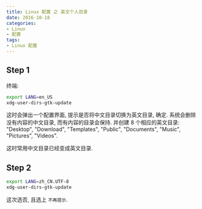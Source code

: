 ```yaml
---
title: Linux 配置 之 英文个人目录
date: 2016-10-18
categories:
- Linux
- 配置
tags:
- Linux 配置
---
```


## Step 1

终端:

```bash
export LANG=en_US
xdg-user-dirs-gtk-update
```

这时会弹出一个配置界面, 提示是否将中文目录切换为英文目录, 确定. 系统会删除没有内容的中文目录, 而有内容的目录会保持. 并创建 8 个相应的英文目录: "Desktop", "Download", "Templates", "Public", "Documents", "Music", "Pictures", "Videos".

<!-- more -->

这时常用中文目录已经变成英文目录.

## Step 2

```bash
export LANG=zh_CN.UTF-8
xdg-user-dirs-gtk-update
```

这次选否, 且选上 `不再提示`.
